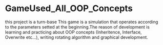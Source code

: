 # GameUsed_All_OOP_Concepts
this project is a turn-base This game is a simulation that operates according to the parameters setted at the beginning.The reason of development is learning and practicing about OOP concepts (Inheritence, Interface, Overwrite etc...), writing rotating algorithm and graphical development.
